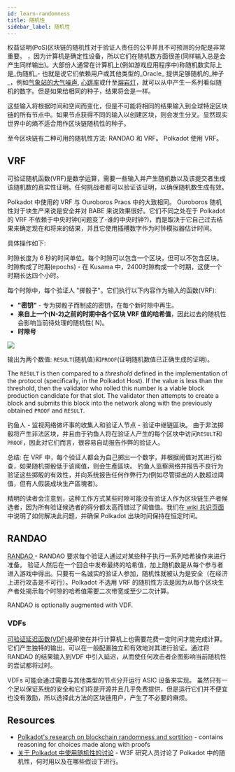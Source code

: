 ```yaml
---
id: learn-randomness
title: 随机性
sidebar_label: 随机性
---
```


权益证明(PoS)区块链的随机性对于验证人责任的公平并且不可预测的分配是非常重要。 ，因为计算机是确定性设备，所以它们在随机数方面很差(同样输入总是会产生同样输出)。大部份人通常在计算机上(例如游戏应用程序中)称随机数实际上是_伪随机_- 也就是说它们依赖用户或其他类型的_Oracle_ 提供足够随机的_种子_，例如[气象站的大气噪声](https://www.random.org/randomness/), [心跳率](https://mdpi.altmetric.com/details/47574324)或什至[熔岩灯](https://en.wikipedia.org/wiki/Lavarand)，就可以从中产生一系列看似随机的数字。但是如果给相同的种子，结果将会是一样。

这些输入将根据时间和空间而变化，但是不可能将相同的结果输入到全球特定区块链的所有节点中。如果节点获得不同的输入以创建区块，则会发生分叉。显然现实世界中的熵不适合用作区块链随机性的种子。

至今区块链有二种可用的随机性方法: RANDAO 和 VRF。 Polkadot 使用 VRF。

## VRF

可验证随机函数(VRF)是数学运算，需要一些输入并产生随机数以及该提交者生成该随机数的真实性证明。任何挑战者都可以验证该证明，以确保随机数生成有效。

Polkadot 中使用的 VRF 与 Ouroboros Praos 中的大致相同。 Ouroboros 随机性对于块生产来说是安全并对 BABE 来说效果很好。它们不同之处在于 Polkadot 的 VRF 不依赖于中央时钟(问题变了-谁的中央时钟?)，而是取决于它自己过去结果来确定现在和将来的结果，并且它使用插槽数字作为时钟模拟器估计时间。

具体操作如下:

时隙长度为 6 秒的时间单位。每个时隙可以包含一个区块，但可以不包含区块。时隙构成了时期(epochs) - 在 Kusama 中，2400时隙构成一个时期，这使一个时期长达四个小时。

每个时隙中，每个验证人 "掷骰子"。它们执行以下内容作为输入的函数(VRF):

- **"密钥"** - 专为掷骰子而制成的密钥，在每个新时隙中再生。
- **来自上一个(N-2)之前的时期中各个区块 VRF 值的哈希值**，因此过去的随机性会影响当前待处理的随机性( N)。
- **时隙号**

![](assets/VRF_babe.png)

输出为两个数值: ` RESULT `(随机值)和` PROOF `(证明随机数值已正确生成的证明)。

The `RESULT` is then compared to a _threshold_ defined in the implementation of the protocol (specifically, in the Polkadot Host). If the value is less than the threshold, then the validator who rolled this number is a viable block production candidate for that slot. The validator then attempts to create a block and submits this block into the network along with the previously obtained `PROOF` and `RESULT`.

钓鱼人 - 监视网络做坏事的收集人和验证人节点 - 验证中继链區块。 由于非法掷骰将产生非法区块，并且由于钓鱼人将在验证人产生的每个区块中访问` RESULT `和` PROOF `，因此对它们而言，很容易自动报告作弊的验证人。

总结: 在 VRF 中，每个验证人都会为自己掷出一个数字，并根据阈值对其进行检查，如果随机掷骰低于该阈值，则会生產區块。 钓鱼人监察网络并报告不良行为验证这些掷骰的有效性，并向系统报告任何作弊行为(例如尽管掷出的人数超过阈值，但有人假装成块生产區塊者)。

精明的读者会注意到，这种工作方式某些时隙可能没有验证人作为区块链生产者候选者，因为所有验证候选者的得分都太高而错过了阈值值。我们在[ wiki 共识页面](learn-consensus)中说明了如何解决此问题，并确保 Polkadot 出块时间保持在恒定时间。

## RANDAO

[ RANDAO ](https://github.com/randao/randao) - RANDAO 要求每个验证人通过对某些种子执行一系列哈希操作来进行准备。 验证人然后在一个回合中发布最终的哈希值，加上随机数是从每个参与者进入游戏中得出。只要有一名诚实的验证人参加，随机性就被认为是安全（在经济上进行攻击是不可行）。Polkadot 不选用 VRF 的随机性方法是因为从每个区块生产者处揭示每个时隙的哈希值需要二次带宽或至少二次计算。

RANDAO is optionally augmented with VDF.

### VDFs

[可验证延迟函数(VDF)](https://vdfresearch.org/)是即使在并行计算机上也需要花费一定时间才能完成计算。它们产生独特的输出，可以在一般配置独立和有效地对其进行验证。通过将 RANDAO 的结果输入到VDF 中引入延迟，从而使任何攻击者企图影响当前随机性的尝试都将过时。

VDFs 可能会通过需要与其他类型的节点分开运行 ASIC 设备来实现。 虽然只有一个足以保证系统的安全和它们将是开源并且几乎免费提供，但是运行它们并不便宜也没有激励，所以选择此方法的区块链用户，产生了不必要的麻烦。

## Resources

- [Polkadot's research on blockchain randomness and sortition](https://research.web3.foundation/en/latest/polkadot/BABE/Babe.html) - contains reasoning for choices made along with proofs
- [关于 Polkadot 中使用随机性的讨论](https://github.com/paritytech/ink/issues/57) - W3F 研究人员讨论了 Polkadot 中的随机性，何时用以及在哪些假设下进行。
